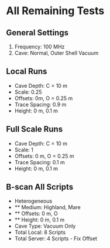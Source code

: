 All Remaining Tests
===================

General Settings
----------------
1. Frequency: 100 MHz
2. Cave: Normal, Outer Shell Vacuum

Local Runs
----------
- Cave Depth: C = 10 m
- Scale: 0.25
- Offsets: 0m, O = 0.25 m
- Trace Spacing: 0.9 m
- Height: 0 m, 0.1 m

Full Scale Runs
---------------
- Cave Depth: C = 10 m
- Scale: 1
- Offsets: 0 m, O = 0.25 m
- Trace Spacing: 0.1 m
- Height: 0 m, 0.1 m

B-scan All Scripts
------------------
- Heterogeneous
- ** Medium: Highland, Mare
- ** Offsets: 0 m, O
- ** Height: 0 m, 0.1 m
- Cave Type: Vacuum Only
- Total Local: 8 Scripts
- Total Server: 4 Scripts - Fix Offset